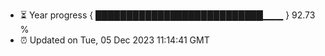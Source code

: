 - ⏳ Year progress { ███████████████████████████▁▁▁ } 92.73 %
- ⏰ Updated on Tue, 05 Dec 2023 11:14:41 GMT

